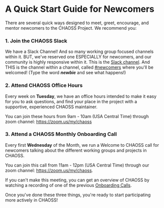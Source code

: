# A Quick Start Guide for Newcomers

There are several quick ways designed to meet, greet, encourage, and mentor newcomers to the CHAOSS Project. We recommend you:

### 1. Join the CHAOSS Slack
We have a Slack Channel! And so many working group focused channels within it. BUT, we've reserved one ESPECIALLY for newcomers, and our community is highly responsive within it. 
This is the [Slack channel](https://join.slack.com/t/chaoss-workspace/shared_invite/zt-1fah5gu35-5oUQEPT32O2Zt~3MFVNMlw). 
And THIS is the channel within a channel, called [#newcomers](https://chaoss-workspace.slack.com/archives/C0207C3RETX) where you'll be welcomed!  (Type the word _**newbie**_ and see what happens!)

### 2. Attend CHAOSS Office Hours
Every week on **Tuesday**, we have an office hours intended to make it easy for you to ask questions, and find your place in the project with a supportive, experienced CHAOSS maintainer. 

You can join these hours from 9am - 10am (USA Central Time) through zoom channel: https://zoom.us/my/chaoss

### 3. Attend a CHAOSS Monthly Onboarding Call
Every first **Wednesday** of the Month, we run a Welcome to CHAOSS call for newcomers talking about the different working groups and projects in CHAOSS. 

You can join this call from 11am - 12pm (USA Central Time) through our zoom channel: https://zoom.us/my/chaoss.

If you can't make this meeting, you can get an overview of CHAOSS by watching a recording of one of the previous [Onboarding Calls](https://youtu.be/MY960Aj4MWI).

Once you've done these three things, you're ready to start participating more actively in CHAOSS! 
